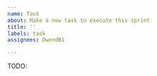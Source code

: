 ```yaml
---
name: Task
about: Make a new task to execute this sprint
title: ''
labels: task
assignees: OwendB1

---
```


TODO:
